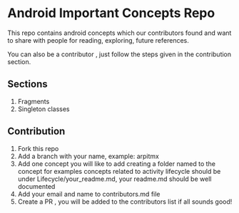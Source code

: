 # Android Important Concepts Repo
This repo contains android concepts which our contributors found and want to share with
people for reading, exploring, future references. 

You can also be a contributor , 
just follow the steps given in the contribution section.

## Sections
 1. Fragments
 2. Singleton classes

## Contribution
 1. Fork this repo
 2. Add a branch with your name, example: arpitmx
 3. Add one concept you will like to add creating a folder
    named to the concept for examples concepts related to activity lifecycle
    should be under Lifecycle/your_readme.md, your readme.md should be well documented 
 4. Add your email and name to contributors.md file
 5. Create a PR , you will be added to the contributors 
    list if all sounds good!
